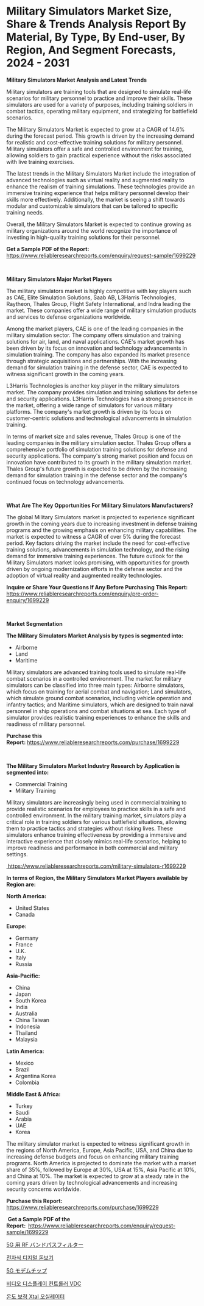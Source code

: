 <p><h1>Military Simulators Market Size, Share & Trends Analysis Report By Material, By Type, By End-user, By Region, And Segment Forecasts, 2024 - 2031</h1></p><p><strong>Military Simulators Market Analysis and Latest Trends</strong></p>
<p><p>Military simulators are training tools that are designed to simulate real-life scenarios for military personnel to practice and improve their skills. These simulators are used for a variety of purposes, including training soldiers in combat tactics, operating military equipment, and strategizing for battlefield scenarios.</p><p>The Military Simulators Market is expected to grow at a CAGR of 14.6% during the forecast period. This growth is driven by the increasing demand for realistic and cost-effective training solutions for military personnel. Military simulators offer a safe and controlled environment for training, allowing soldiers to gain practical experience without the risks associated with live training exercises.</p><p>The latest trends in the Military Simulators Market include the integration of advanced technologies such as virtual reality and augmented reality to enhance the realism of training simulations. These technologies provide an immersive training experience that helps military personnel develop their skills more effectively. Additionally, the market is seeing a shift towards modular and customizable simulators that can be tailored to specific training needs.</p><p>Overall, the Military Simulators Market is expected to continue growing as military organizations around the world recognize the importance of investing in high-quality training solutions for their personnel.</p></p>
<p><strong>Get a Sample PDF of the Report:&nbsp;</strong> <a href="https://www.reliableresearchreports.com/enquiry/request-sample/1699229">https://www.reliableresearchreports.com/enquiry/request-sample/1699229</a></p>
<p>&nbsp;</p>
<p><strong>Military Simulators Major Market Players</strong></p>
<p><p>The military simulators market is highly competitive with key players such as CAE, Elite Simulation Solutions, Saab AB, L3Harris Technologies, Raytheon, Thales Group, Flight Safety International, and Indra leading the market. These companies offer a wide range of military simulation products and services to defense organizations worldwide.</p><p>Among the market players, CAE is one of the leading companies in the military simulation sector. The company offers simulation and training solutions for air, land, and naval applications. CAE's market growth has been driven by its focus on innovation and technology advancements in simulation training. The company has also expanded its market presence through strategic acquisitions and partnerships. With the increasing demand for simulation training in the defense sector, CAE is expected to witness significant growth in the coming years.</p><p>L3Harris Technologies is another key player in the military simulators market. The company provides simulation and training solutions for defense and security applications. L3Harris Technologies has a strong presence in the market, offering a wide range of simulators for various military platforms. The company's market growth is driven by its focus on customer-centric solutions and technological advancements in simulation training.</p><p>In terms of market size and sales revenue, Thales Group is one of the leading companies in the military simulation sector. Thales Group offers a comprehensive portfolio of simulation training solutions for defense and security applications. The company's strong market position and focus on innovation have contributed to its growth in the military simulation market. Thales Group's future growth is expected to be driven by the increasing demand for simulation training in the defense sector and the company's continued focus on technology advancements.</p></p>
<p>&nbsp;</p>
<p><strong>What Are The Key Opportunities For Military Simulators Manufacturers?</strong></p>
<p><p>The global Military Simulators market is projected to experience significant growth in the coming years due to increasing investment in defense training programs and the growing emphasis on enhancing military capabilities. The market is expected to witness a CAGR of over 5% during the forecast period. Key factors driving the market include the need for cost-effective training solutions, advancements in simulation technology, and the rising demand for immersive training experiences. The future outlook for the Military Simulators market looks promising, with opportunities for growth driven by ongoing modernization efforts in the defense sector and the adoption of virtual reality and augmented reality technologies.</p></p>
<p><strong>Inquire or Share Your Questions If Any Before Purchasing This Report:</strong> <a href="https://www.reliableresearchreports.com/enquiry/pre-order-enquiry/1699229">https://www.reliableresearchreports.com/enquiry/pre-order-enquiry/1699229</a></p>
<p>&nbsp;</p>
<p><strong>Market Segmentation</strong></p>
<p><strong>The Military Simulators Market Analysis by types is segmented into:</strong></p>
<p><ul><li>Airborne</li><li>Land</li><li>Maritime</li></ul></p>
<p><p>Military simulators are advanced training tools used to simulate real-life combat scenarios in a controlled environment. The market for military simulators can be classified into three main types: Airborne simulators, which focus on training for aerial combat and navigation; Land simulators, which simulate ground combat scenarios, including vehicle operation and infantry tactics; and Maritime simulators, which are designed to train naval personnel in ship operations and combat situations at sea. Each type of simulator provides realistic training experiences to enhance the skills and readiness of military personnel.</p></p>
<p><strong>Purchase this Report:&nbsp;</strong><a href="https://www.reliableresearchreports.com/purchase/1699229">https://www.reliableresearchreports.com/purchase/1699229</a></p>
<p>&nbsp;</p>
<p><strong>The Military Simulators Market Industry Research by Application is segmented into:</strong></p>
<p><ul><li>Commercial Training</li><li>Military Training</li></ul></p>
<p><p>Military simulators are increasingly being used in commercial training to provide realistic scenarios for employees to practice skills in a safe and controlled environment. In the military training market, simulators play a critical role in training soldiers for various battlefield situations, allowing them to practice tactics and strategies without risking lives. These simulators enhance training effectiveness by providing a immersive and interactive experience that closely mimics real-life scenarios, helping to improve readiness and performance in both commercial and military settings.</p></p>
<p><a href="https://www.reliableresearchreports.com/military-simulators-r1699229">&nbsp;https://www.reliableresearchreports.com/military-simulators-r1699229</a></p>
<p><strong>In terms of Region, the Military Simulators Market Players available by Region are:</strong></p>
<p>
    <p> <strong> North America: </strong>
        <ul>
            <li>United States</li>
            <li>Canada</li>
        </ul>
        </p> 
    <p> <strong> Europe: </strong>
        <ul>
            <li>Germany</li>
            <li>France</li>
            <li>U.K.</li>
            <li>Italy</li>
            <li>Russia</li>
        </ul>
        </p> 
    <p> <strong> Asia-Pacific: </strong>
        <ul>
            <li>China</li>
            <li>Japan</li>
            <li>South Korea</li>
            <li>India</li>
            <li>Australia</li>
            <li>China Taiwan</li>
            <li>Indonesia</li>
            <li>Thailand</li>
            <li>Malaysia</li>
        </ul>
        </p> 
    <p> <strong> Latin America: </strong>
        <ul>
            <li>Mexico</li>
            <li>Brazil</li>
            <li>Argentina Korea</li>
            <li>Colombia</li>
        </ul>
        </p> 
    <p> <strong> Middle East & Africa: </strong>
        <ul>
            <li>Turkey</li>
            <li>Saudi</li>
            <li>Arabia</li>
            <li>UAE</li>
            <li>Korea</li>
        </ul>
    </p>
    </p>
<p><p>The military simulator market is expected to witness significant growth in the regions of North America, Europe, Asia Pacific, USA, and China due to increasing defense budgets and focus on enhancing military training programs. North America is projected to dominate the market with a market share of 35%, followed by Europe at 30%, USA at 15%, Asia Pacific at 10%, and China at 10%. The market is expected to grow at a steady rate in the coming years driven by technological advancements and increasing security concerns worldwide.</p></p>
<p><strong>Purchase this Report: </strong><a href="https://www.reliableresearchreports.com/purchase/1699229">https://www.reliableresearchreports.com/purchase/1699229</a></p>
<p>&nbsp;<strong>Get a Sample PDF of the Report:&nbsp;&nbsp;</strong><a href="https://www.reliableresearchreports.com/enquiry/request-sample/1699229">https://www.reliableresearchreports.com/enquiry/request-sample/1699229</a></p>
<p><strong></strong></p>
<p><p><a href="https://github.com/LeoraEber/Market-Research-Report-List-1/blob/main/9489596123776.md">5G 用 RF バンドパスフィルター</a></p><p><a href="https://github.com/AnthonyWratten/Market-Research-Report-List-1/blob/main/2821328122618.md">전자식 디지털 돋보기</a></p><p><a href="https://github.com/tubbs463/Market-Research-Report-List-1/blob/main/5560115123775.md">5G モデムチップ</a></p><p><a href="https://github.com/airdroplover110/Market-Research-Report-List-1/blob/main/3690036122617.md">비디오 디스플레이 컨트롤러 VDC</a></p><p><a href="https://medium.com/@jackiefauhey9089475/2024%EB%85%84%EB%B6%80%ED%84%B0-2031%EB%85%84%EA%B9%8C%EC%A7%80%EC%9D%98-%EA%B8%B0%EA%B0%84-%EB%8F%99%EC%95%88%EC%9D%98-%EC%98%A8%EB%8F%84-%EB%B3%B4%EC%83%81-%ED%81%AC%EB%A6%AC%EC%8A%A4%ED%83%88-%EB%B0%9C%EC%A7%84%EA%B8%B0-%EC%8B%9C%EC%9E%A5-%EB%B6%84%EC%84%9D-%EB%B0%8F-%EA%B7%9C%EB%AA%A8-%EC%A0%84%EB%A7%9D-9e577789dd79">온도 보정 Xtal 오실레이터</a></p></p>